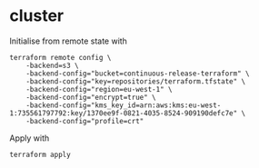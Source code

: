 # cluster

Initialise from remote state with

```
terraform remote config \
    -backend=s3 \
    -backend-config="bucket=continuous-release-terraform" \
    -backend-config="key=repositories/terraform.tfstate" \
    -backend-config="region=eu-west-1" \
    -backend-config="encrypt=true" \
    -backend-config="kms_key_id=arn:aws:kms:eu-west-1:735561797792:key/1370ee9f-0821-4035-8524-909190defc7e" \
    -backend-config="profile=crt"
```

Apply with

```
terraform apply
```
